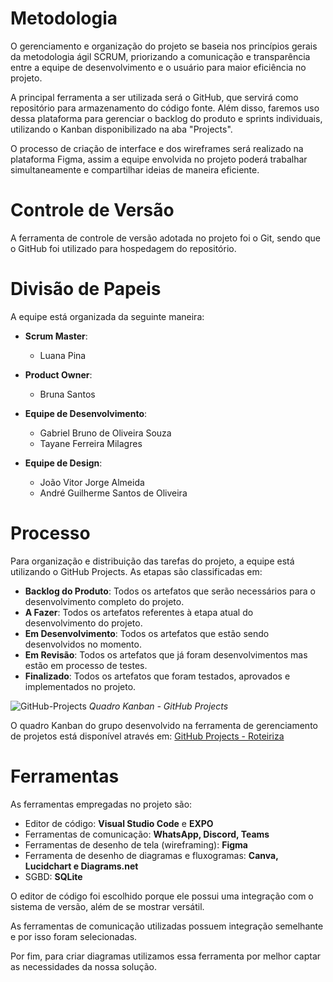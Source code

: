 
# Metodologia

O gerenciamento e organização do projeto se baseia nos princípios gerais da metodologia ágil SCRUM, priorizando a comunicação e transparência entre a equipe de desenvolvimento e o usuário para maior eficiência no projeto.

A principal ferramenta a ser utilizada será o GitHub, que servirá como repositório para armazenamento do código fonte. Além disso, faremos uso dessa plataforma para gerenciar o backlog do produto e sprints individuais, utilizando o Kanban disponibilizado na aba "Projects".

O processo de criação de interface e dos wireframes será realizado na plataforma Figma, assim a equipe envolvida no projeto poderá trabalhar simultaneamente e compartilhar ideias de maneira eficiente.


# Controle de Versão

A ferramenta de controle de versão adotada no projeto foi o Git, sendo que o GitHub foi utilizado para hospedagem do repositório.

# Divisão de Papeis

A equipe está organizada da seguinte maneira:

- **Scrum Master**:
  - Luana Pina

- **Product Owner**:
  - Bruna Santos

- **Equipe de Desenvolvimento**:
  - Gabriel Bruno de Oliveira Souza
  - Tayane Ferreira Milagres

- **Equipe de Design**:
  - João Vitor Jorge Almeida
  - André Guilherme Santos de Oliveira


# Processo

Para organização e distribuição das tarefas do projeto, a equipe está utilizando o GitHub Projects. As etapas são classificadas em:

- **Backlog do Produto**: Todos os artefatos que serão necessários para o desenvolvimento completo do projeto.
- **A Fazer**: Todos os artefatos referentes à etapa atual do desenvolvimento do projeto.
- **Em Desenvolvimento**: Todos os artefatos que estão sendo desenvolvidos no momento.
- **Em Revisão**: Todos os artefatos que já foram desenvolvimentos mas estão em processo de testes.
- **Finalizado**: Todos os artefatos que foram testados, aprovados e implementados no projeto.

![GitHub-Projects](https://github.com/ICEI-PUC-Minas-PMV-ADS/pmv-ads-2024-1-e3-proj-mov-t7-roteiriza/assets/107009327/0879d3de-e332-4ada-b8ae-8fd5865c2b69)
_Quadro Kanban - GitHub Projects_

O quadro Kanban do grupo desenvolvido na ferramenta de gerenciamento de projetos está disponível através em: [GitHub Projects - Roteiriza](https://github.com/orgs/ICEI-PUC-Minas-PMV-ADS/projects/840/views/1)


# Ferramentas

As ferramentas empregadas no projeto são:

- Editor de código: **Visual Studio Code** e **EXPO**
- Ferramentas de comunicação: **WhatsApp, Discord, Teams**
- Ferramentas de desenho de tela (wireframing): **Figma**
- Ferramenta de desenho de diagramas e fluxogramas: **Canva, Lucidchart e Diagrams.net**
- SGBD: **SQLite**

O editor de código foi escolhido porque ele possui uma integração com o sistema de versão, além de se mostrar versátil.

As ferramentas de comunicação utilizadas possuem integração semelhante e por isso foram selecionadas.

Por fim, para criar diagramas utilizamos essa ferramenta por melhor captar as necessidades da nossa solução.

